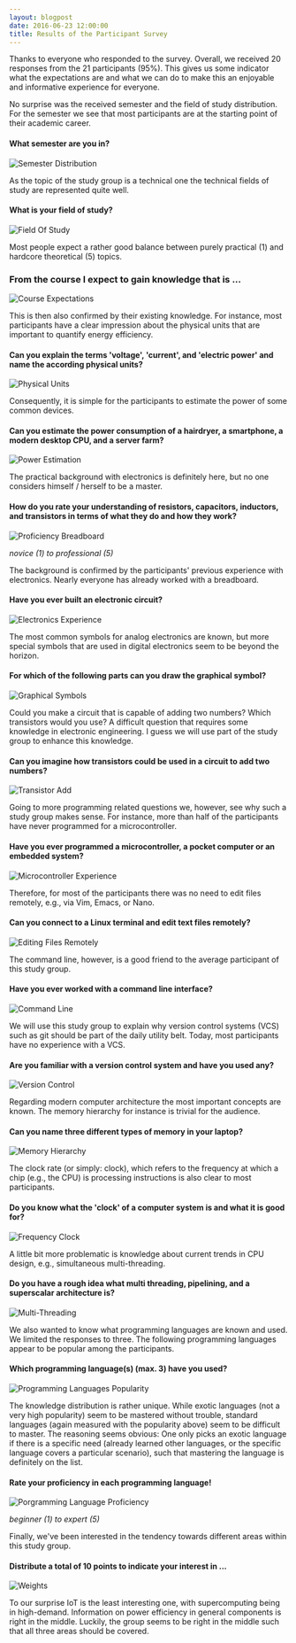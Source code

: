 ```yaml
---
layout: blogpost
date: 2016-06-23 12:00:00
title: Results of the Participant Survey
---
```

Thanks to everyone who responded to the survey. Overall, we received 20 responses from the 21 participants (95%). This gives us some indicator what the expectations are and what we can do to make this an enjoyable and informative experience for everyone.

No surprise was the received semester and the field of study distribution. For the semester we see that most participants are at the starting point of their academic career.

#### What semester are you in?

![Semester Distribution](/images/survey/semester.png)

As the topic of the study group is a technical one the technical fields of study are represented quite well.

#### What is your field of study?

![Field Of Study](/images/survey/field-of-study.png)

Most people expect a rather good balance between purely practical (1) and hardcore theoretical (5) topics.

### From the course I expect to gain knowledge that is ...

![Course Expectations](/images/survey/course-expectations.png)

This is then also confirmed by their existing knowledge. For instance, most participants have a clear impression about the physical units that are important to quantify energy efficiency.

#### Can you explain the terms 'voltage', 'current', and 'electric power' and name the according physical units?

![Physical Units](/images/survey/physical-units.png)

Consequently, it is simple for the participants to estimate the power of some common devices.

#### Can you estimate the power consumption of a hairdryer, a smartphone, a modern desktop CPU, and a server farm?

![Power Estimation](/images/survey/power-estimation.png)

The practical background with electronics is definitely here, but no one considers himself / herself to be a master.

#### How do you rate your understanding of resistors, capacitors, inductors, and transistors in terms of what they do and how they work?

![Proficiency Breadboard](/images/survey/proficiency-breadboard.png)

*novice (1) to professional (5)*

The background is confirmed by the participants' previous experience with electronics. Nearly everyone has already worked with a breadboard.

#### Have you ever built an electronic circuit?

![Electronics Experience](/images/survey/experience-electronics.png)

The most common symbols for analog electronics are known, but more special symbols that are used in digital electronics seem to be beyond the horizon.

#### For which of the following parts can you draw the graphical symbol?

![Graphical Symbols](/images/survey/graphical-symbols.png)

Could you make a circuit that is capable of adding two numbers? Which transistors would you use? A difficult question that requires some knowledge in electronic engineering. I guess we will use part of the study group to enhance this knowledge.

#### Can you imagine how transistors could be used in a circuit to add two numbers?

![Transistor Add](/images/survey/transistor-adder.png)

Going to more programming related questions we, however, see why such a study group makes sense. For instance, more than half of the participants have never programmed for a microcontroller.

#### Have you ever programmed a microcontroller, a pocket computer or an embedded system?

![Microcontroller Experience](/images/survey/experience-microcontroller.png)

Therefore, for most of the participants there was no need to edit files remotely, e.g., via Vim, Emacs, or Nano.

#### Can you connect to a Linux terminal and edit text files remotely?

![Editing Files Remotely](/images/survey/linux-terminal.png)

The command line, however, is a good friend to the average participant of this study group.

#### Have you ever worked with a command line interface?

![Command Line](/images/survey/command-line.png)

We will use this study group to explain why version control systems (VCS) such as git should be part of the daily utility belt. Today, most participants have no experience with a VCS.

#### Are you familiar with a version control system and have you used any?

![Version Control](/images/survey/version-control.png)

Regarding modern computer architecture the most important concepts are known. The memory hierarchy for instance is trivial for the audience.

#### Can you name three different types of memory in your laptop?

![Memory Hierarchy](/images/survey/computer-memory.png)

The clock rate (or simply: clock), which refers to the frequency at which a chip (e.g., the CPU) is processing instructions is also clear to most participants.

#### Do you know what the 'clock' of a computer system is and what it is good for? 

![Frequency Clock](/images/survey/frequency-clock.png)

A little bit more problematic is knowledge about current trends in CPU design, e.g., simultaneous multi-threading.

#### Do you have a rough idea what multi threading, pipelining, and a superscalar architecture is?

![Multi-Threading](/images/survey/multi-threading.png)

We also wanted to know what programming languages are known and used. We limited the responses to three. The following programming languages appear to be popular among the participants.

#### Which programming language(s) (max. 3) have you used?

![Programming Languages Popularity](/images/survey/popularity-programming-languages.png)

The knowledge distribution is rather unique. While exotic languages (not a very high popularity) seem to be mastered without trouble, standard languages (again measured with the popularity above) seem to be difficult to master. The reasoning seems obvious: One only picks an exotic language if there is a specific need (already learned other languages, or the specific language covers a particular scenario), such that mastering the language is definitely on the list.

#### Rate your proficiency in each programming language!

![Porgramming Language Proficiency](/images/survey/proficiency-programming-languages.png)

*beginner (1) to expert (5)*

Finally, we've been interested in the tendency towards different areas within this study group.

#### Distribute a total of 10 points to indicate your interest in ...

![Weights](/images/survey/weights.png)

To our surprise IoT is the least interesting one, with supercomputing being in high-demand. Information on power efficiency in general components is right in the middle. Luckily, the group seems to be right in the middle such that all three areas should be covered.
